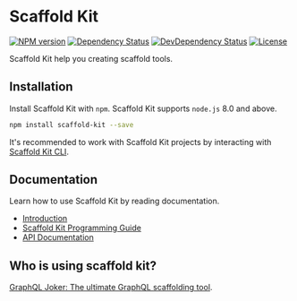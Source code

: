 Scaffold Kit
==============

[![NPM version][npm-image]][npm-url]
[![Dependency Status][daviddm-image]][daviddm-url]
[![DevDependency Status][daviddm-image-dev]][daviddm-url-dev]
[![License][license-image]][license-url]

Scaffold Kit help you creating scaffold tools.

## Installation

Install Scaffold Kit with `npm`. Scaffold Kit supports `node.js` 8.0 and above.

```bash
npm install scaffold-kit --save
```

It's recommended to work with Scaffold Kit projects by interacting with
[Scaffold Kit CLI](https://github.com/zhangkaiyulw/scaffold-kit-cli).

## Documentation

Learn how to use Scaffold Kit by reading documentation.

* [Introduction](http://scaffold-kit.com/docs/introduction/)
* [Scaffold Kit Programming Guide](http://scaffold-kit.com/docs/start-a-new-project/)
* [API Documentation](http://scaffold-kit.com/docs/data-types/)

## Who is using scaffold kit?

[GraphQL Joker: The ultimate GraphQL scaffolding tool](https://github.com/zhangkaiyulw/graphql-joker/).

[npm-image]: https://badge.fury.io/js/scaffold-kit.svg
[npm-url]: https://npmjs.org/package/scaffold-kit
[daviddm-image]: https://david-dm.org/zhangkaiyulw/scaffold-kit.svg?theme=shields.io
[daviddm-url]: https://david-dm.org/zhangkaiyulw/scaffold-kit
[daviddm-image-dev]: https://david-dm.org/zhangkaiyulw/scaffold-kit/dev-status.svg
[daviddm-url-dev]: https://david-dm.org/zhangkaiyulw/scaffold-kit?type=dev
[license-image]: https://img.shields.io/github/license/zhangkaiyulw/scaffold-kit.svg
[license-url]: https://github.com/zhangkaiyulw/scaffold-kit/blob/master/LICENSE
